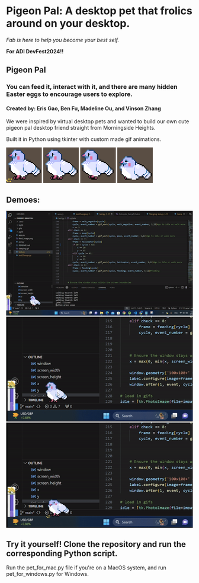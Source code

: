 # Pigeon Pal: A desktop pet that frolics around on your desktop. 
*Fab is here to help you become your best self.*

**For ADI DevFest2024!!**

## Pigeon Pal
### You can feed it, interact with it, and there are many hidden Easter eggs to encourage users to explore.
#### Created by: Eris Gao, Ben Fu, Madeline Ou, and Vinson Zhang

We were inspired by virtual desktop pets and wanted to build our own cute pigeon pal desktop friend straight from Morningside Heights.


Built it in Python using tkinter with custom made gif animations.

![feeding](/bgifs/feeding.gif)
![pooping](/bgifs/pooping.gif)
![walkingleft](/bgifs/walkingleft.gif)
![sleeping](/bgifs/sleeping.gif)

## Demoes:
![clip1](/demo_gifs/clip1.gif)
![clip2](/demo_gifs/clip2.gif)
![clip3](/demo_gifs/clip3.gif)

## Try it yourself! Clone the repository and run the corresponding Python script.


Run the pet_for_mac.py file if you're on a MacOS system, and run pet_for_windows.py for Windows.


